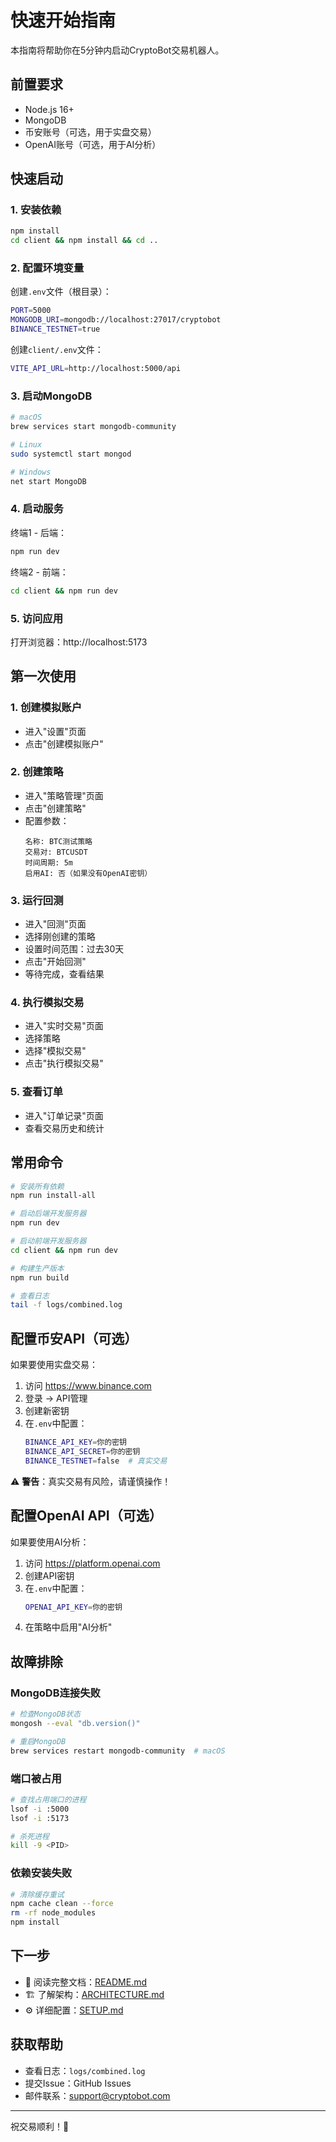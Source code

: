# 快速开始指南

本指南将帮助你在5分钟内启动CryptoBot交易机器人。

## 前置要求

- Node.js 16+
- MongoDB
- 币安账号（可选，用于实盘交易）
- OpenAI账号（可选，用于AI分析）

## 快速启动

### 1. 安装依赖
```bash
npm install
cd client && npm install && cd ..
```

### 2. 配置环境变量

创建`.env`文件（根目录）：
```bash
PORT=5000
MONGODB_URI=mongodb://localhost:27017/cryptobot
BINANCE_TESTNET=true
```

创建`client/.env`文件：
```bash
VITE_API_URL=http://localhost:5000/api
```

### 3. 启动MongoDB
```bash
# macOS
brew services start mongodb-community

# Linux
sudo systemctl start mongod

# Windows
net start MongoDB
```

### 4. 启动服务

终端1 - 后端：
```bash
npm run dev
```

终端2 - 前端：
```bash
cd client && npm run dev
```

### 5. 访问应用

打开浏览器：http://localhost:5173

## 第一次使用

### 1. 创建模拟账户
- 进入"设置"页面
- 点击"创建模拟账户"

### 2. 创建策略
- 进入"策略管理"页面
- 点击"创建策略"
- 配置参数：
  ```
  名称: BTC测试策略
  交易对: BTCUSDT
  时间周期: 5m
  启用AI: 否（如果没有OpenAI密钥）
  ```

### 3. 运行回测
- 进入"回测"页面
- 选择刚创建的策略
- 设置时间范围：过去30天
- 点击"开始回测"
- 等待完成，查看结果

### 4. 执行模拟交易
- 进入"实时交易"页面
- 选择策略
- 选择"模拟交易"
- 点击"执行模拟交易"

### 5. 查看订单
- 进入"订单记录"页面
- 查看交易历史和统计

## 常用命令

```bash
# 安装所有依赖
npm run install-all

# 启动后端开发服务器
npm run dev

# 启动前端开发服务器
cd client && npm run dev

# 构建生产版本
npm run build

# 查看日志
tail -f logs/combined.log
```

## 配置币安API（可选）

如果要使用实盘交易：

1. 访问 https://www.binance.com
2. 登录 → API管理
3. 创建新密钥
4. 在`.env`中配置：
   ```bash
   BINANCE_API_KEY=你的密钥
   BINANCE_API_SECRET=你的密钥
   BINANCE_TESTNET=false  # 真实交易
   ```

⚠️ **警告**：真实交易有风险，请谨慎操作！

## 配置OpenAI API（可选）

如果要使用AI分析：

1. 访问 https://platform.openai.com
2. 创建API密钥
3. 在`.env`中配置：
   ```bash
   OPENAI_API_KEY=你的密钥
   ```
4. 在策略中启用"AI分析"

## 故障排除

### MongoDB连接失败
```bash
# 检查MongoDB状态
mongosh --eval "db.version()"

# 重启MongoDB
brew services restart mongodb-community  # macOS
```

### 端口被占用
```bash
# 查找占用端口的进程
lsof -i :5000
lsof -i :5173

# 杀死进程
kill -9 <PID>
```

### 依赖安装失败
```bash
# 清除缓存重试
npm cache clean --force
rm -rf node_modules
npm install
```

## 下一步

- 📖 阅读完整文档：[README.md](README.md)
- 🏗️ 了解架构：[ARCHITECTURE.md](ARCHITECTURE.md)
- ⚙️ 详细配置：[SETUP.md](SETUP.md)

## 获取帮助

- 查看日志：`logs/combined.log`
- 提交Issue：GitHub Issues
- 邮件联系：support@cryptobot.com

---

祝交易顺利！🚀

